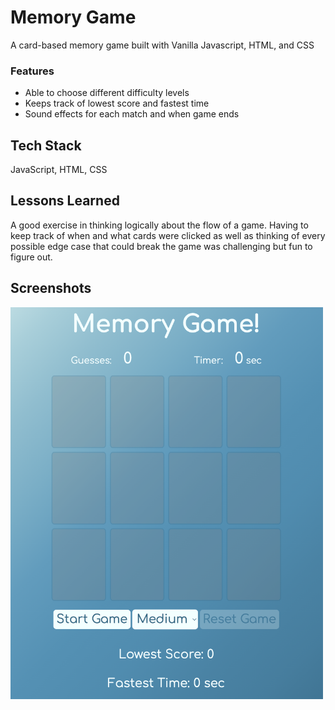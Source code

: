 
# Memory Game

A card-based memory game built with Vanilla Javascript, HTML, and CSS

### Features
- Able to choose different difficulty levels
- Keeps track of lowest score and fastest time
- Sound effects for each match and when game ends


## Tech Stack

JavaScript, HTML, CSS



## Lessons Learned

A good exercise in thinking logically about the flow of a game. Having to keep track of when and what cards were clicked as well as thinking of every possible edge case that could break the game was challenging but fun to figure out. 
## Screenshots

<img src="assets/screenshot-memory5.png" alt="memory-game" width="500"/>


